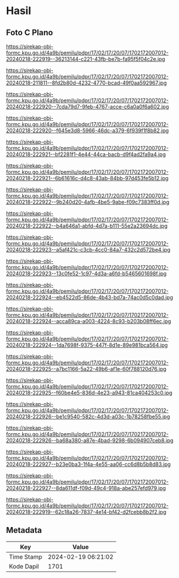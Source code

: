 # Hasil

## Foto C Plano

https://sirekap-obj-formc.kpu.go.id/4a9b/pemilu/pdpr/17/02/17/20/07/1702172007012-20240218-222919--36213144-c221-43fb-be7b-fa95f5f04c2e.jpg

https://sirekap-obj-formc.kpu.go.id/4a9b/pemilu/pdpr/17/02/17/20/07/1702172007012-20240218-211811--8fd2b80d-4232-4770-bcad-49f0aa592967.jpg

https://sirekap-obj-formc.kpu.go.id/4a9b/pemilu/pdpr/17/02/17/20/07/1702172007012-20240218-222920--7cda79d7-9feb-4767-acce-c6a0a0f6a602.jpg

https://sirekap-obj-formc.kpu.go.id/4a9b/pemilu/pdpr/17/02/17/20/07/1702172007012-20240218-222920--f645e3d8-5966-46dc-a379-6f939f1f8b82.jpg

https://sirekap-obj-formc.kpu.go.id/4a9b/pemilu/pdpr/17/02/17/20/07/1702172007012-20240218-222921--bf2281f1-4e44-44ca-bacb-d9f4ad2fa9a4.jpg

https://sirekap-obj-formc.kpu.go.id/4a9b/pemilu/pdpr/17/02/17/20/07/1702172007012-20240218-222921--6b61616c-d4c8-43ab-84bb-97d453fe5b12.jpg

https://sirekap-obj-formc.kpu.go.id/4a9b/pemilu/pdpr/17/02/17/20/07/1702172007012-20240218-222922--9b240d20-4afb-4be5-9abe-f09c7383ff0d.jpg

https://sirekap-obj-formc.kpu.go.id/4a9b/pemilu/pdpr/17/02/17/20/07/1702172007012-20240218-222922--b4a646a1-abfd-4d7a-b111-55e2a23694dc.jpg

https://sirekap-obj-formc.kpu.go.id/4a9b/pemilu/pdpr/17/02/17/20/07/1702172007012-20240218-222923--a5af421c-c3cb-4cc0-84a7-432c2d572be4.jpg

https://sirekap-obj-formc.kpu.go.id/4a9b/pemilu/pdpr/17/02/17/20/07/1702172007012-20240218-222923--13c0fe52-1c97-4d3a-a6fd-b5465601698f.jpg

https://sirekap-obj-formc.kpu.go.id/4a9b/pemilu/pdpr/17/02/17/20/07/1702172007012-20240218-222924--eb4522d5-86de-4b43-bd7a-74ac0d5c0dad.jpg

https://sirekap-obj-formc.kpu.go.id/4a9b/pemilu/pdpr/17/02/17/20/07/1702172007012-20240218-222924--acca89ca-a003-4224-8c93-b203b08ff6ec.jpg

https://sirekap-obj-formc.kpu.go.id/4a9b/pemilu/pdpr/17/02/17/20/07/1702172007012-20240218-222924--1da7698f-9375-447f-8d1e-89e981bca564.jpg

https://sirekap-obj-formc.kpu.go.id/4a9b/pemilu/pdpr/17/02/17/20/07/1702172007012-20240218-222925--a7bc1166-5a22-49b6-af1e-60f788120d76.jpg

https://sirekap-obj-formc.kpu.go.id/4a9b/pemilu/pdpr/17/02/17/20/07/1702172007012-20240218-222925--f60be4e5-836d-4e23-a943-81ca404253c0.jpg

https://sirekap-obj-formc.kpu.go.id/4a9b/pemilu/pdpr/17/02/17/20/07/1702172007012-20240218-222926--be1c9540-582c-4d3d-a03c-1b78258fbe55.jpg

https://sirekap-obj-formc.kpu.go.id/4a9b/pemilu/pdpr/17/02/17/20/07/1702172007012-20240218-222926--ba68a380-a87e-4bad-9298-6b094907ceb8.jpg

https://sirekap-obj-formc.kpu.go.id/4a9b/pemilu/pdpr/17/02/17/20/07/1702172007012-20240218-222927--b23e0ba3-1f4a-4e55-aa06-cc6d8b5b8d83.jpg

https://sirekap-obj-formc.kpu.go.id/4a9b/pemilu/pdpr/17/02/17/20/07/1702172007012-20240218-222927--8da611df-f09d-49c4-918a-abe257efd979.jpg

https://sirekap-obj-formc.kpu.go.id/4a9b/pemilu/pdpr/17/02/17/20/07/1702172007012-20240218-222919--62c18a26-7837-4e14-bf42-d2fcebb8b2f2.jpg


## Metadata

| Key        | Value               |
| ---------- | ------------------- |
| Time Stamp | 2024-02-19 06:21:02 |
| Kode Dapil | 1701                |



